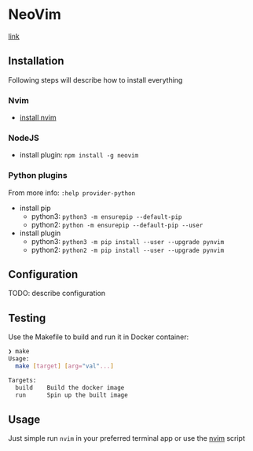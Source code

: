 # NeoVim

[link](https://neovim.io/)

## Installation

Following steps will describe how to install everything

### Nvim

- [install nvim](https://github.com/neovim/neovim/wiki/Installing-Neovim)

### NodeJS

- install plugin: `npm install -g neovim`

### Python plugins

From more info: `:help provider-python`

- install pip
  - python3: `python3 -m ensurepip --default-pip`
  - python2: `python -m ensurepip --default-pip --user`
- install plugin
  - python3: `python3 -m pip install --user --upgrade pynvim`
  - python2: `python2 -m pip install --user --upgrade pynvim`

## Configuration

TODO: describe configuration


## Testing

Use the Makefile to build and run it in Docker container:

```bash
❯ make
Usage:
  make [target] [arg="val"...]

Targets:
  build    Build the docker image
  run      Spin up the built image
```

## Usage

Just simple run `nvim` in your preferred terminal app or use the [nvim](nvim) script
